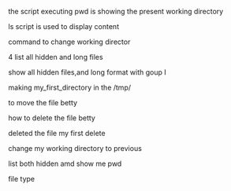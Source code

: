 the script executing pwd is showing the present working directory

ls script is used to display content

command to change working director

4 list all hidden and long files

show all hidden files,and long format with goup I

making my_first_directory in the /tmp/ 

to move the file betty

how to delete the file betty

deleted the file my first delete

change my working directory to previous

list both hidden amd show me pwd

file type 
